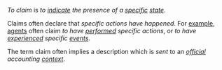 *To claim* is *to [indicate](https://github.com/gcassel/Modular-Organization-Terminology/blob/master/terms/indicate.md) the presence of a [specific](https://github.com/gcassel/Modular-Organization-Terminology/blob/master/terms/specific.md) [state](https://github.com/gcassel/Modular-Organization-Terminology/blob/master/terms/state.md)*.  
		
Claims often declare that *specific actions have happened*.  For [example](https://github.com/gcassel/Modular-Organization-Terminology/blob/master/terms/example.md), [agents](https://github.com/gcassel/Modular-Organization-Terminology/blob/master/terms/agent.md) often claim *to have [performed](https://github.com/gcassel/Modular-Organization-Terminology/blob/master/terms/perform.md) specific actions*, or *to have [experienced](https://github.com/gcassel/Modular-Organization-Terminology/blob/master/terms/experience.md) specific [events](https://github.com/gcassel/Modular-Organization-Terminology/blob/master/terms/event.md)*.

The term claim often implies a description which is *sent* to an *[official](https://github.com/gcassel/Modular-Organization-Terminology/blob/master/terms/official.md) accounting [context](https://github.com/gcassel/Modular-Organization-Terminology/blob/master/terms/context.md)*.
